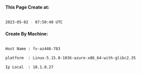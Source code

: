 
   
#### This Page Create at:

```bash

2023-05-02 - 07:50:40 UTC

```

#### Create By Machine:

```bash

Host Name : fv-az446-783

platform  : Linux-5.15.0-1036-azure-x86_64-with-glibc2.35

Ip Local  : 10.1.0.27

```

